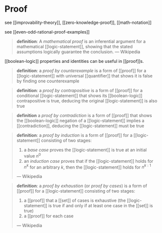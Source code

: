 # Proof

see [[improvability-theory]], [[zero-knowledge-proof]], [[math-notation]]

see [[even-odd-rational-proof-examples]]

> **definition**: A _mathematical proof_ is an inferential argument for a mathematical [[logic-statement]], showing that the stated assumptions logically guarantee the conclusion. &mdash; Wikipedia

[[boolean-logic]] properties and identities can be useful in [[proof]]s.

> **definition**: a _proof by counterexample_ is a form of [[proof]] for a [[logic-statement]] with universal [[quantifier]] that shows it is false by finding one counterexample

> **definition**: a _proof by contrapositive_ is a form of [[proof]] for a conditional [[logic-statement]] that shows its [[boolean-logic]] contrapositive is true, deducing the original [[logic-statement]] is also true

> **definition** a _proof by contradiction_ is a form of [[proof]] that shows the [[boolean-logic]] negation of a [[logic-statement]] implies a [[contradiction]], deducing the [[logic-statement]] must be true

> **definition**: a _proof by induction_ is a form of [[proof]] for a [[logic-statement]] consisting of two stages:
>
> 1. a _base case_ proves the [[logic-statement]] is true at an initial value $n^0$
> 2. an _induction case_ proves that if the [[logic-statement]] holds for $n^k$ for an arbitrary $k$, then the [[logic-statement]] holds for $n^{k : 1}$
>
> &mdash; Wikipedia

> **definition**: a _proof by exhaustion_ (or _proof by cases_) is a form of [[proof]] for a [[logic-statement]] consisting of two stages:
>
> 1. a [[proof]] that a [[set]] of cases is exhaustive (the [[logic-statement]] is true if and only if at least one case in the [[set]] is true)
> 2. a [[proof]] for each case
>
> &mdash; Wikipedia
